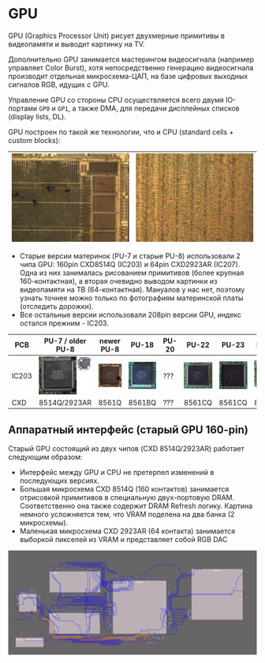 # GPU

GPU (Graphics Processor Unit) рисует двухмерные примитивы в видеопамяти и выводит картинку на TV.

Дополнительно GPU занимается мастерингом видеосигнала (например управляет Color Burst), хотя непосредственно генерацию видеосигнала производит отдельная микросхема-ЦАП, на базе цифровых выходных сигналов RGB, идущих с GPU.

Управление GPU со стороны CPU осуществляется всего двумя IO-портами `GP0` и `GP1`, а также DMA, для передачи дисплейных списков (display lists, DL).

GPU построен по такой же технологии, что и CPU (standard cells + custom blocks):

|![GPU_chip_lowres](/wiki/imgstore/GPU_chip_lowres.jpg)|![GPU_standard_cells](/wiki/imgstore/GPU_standard_cells.jpg)|
|---|---|

- Старые версии материнок (PU-7 и старые PU-8) использовали 2 чипа GPU: 160pin CXD8514Q (IC203) и 64pin CXD2923AR (IC207). Одна из них занималась рисованием примитивов (более крупная 160-контактная), а вторая очевидно выводом картинки из видеопамяти на ТВ (64-контактная). Мануалов у нас нет, поэтому узнать точнее можно только по фотографиям материнской платы (отследить дорожки).
- Все остальные версии использовали 208pin версии GPU, индекс остался прежним - IC203.

|PCB|PU-7 / older PU-8|newer PU-8|PU-18|PU-20|PU-22|PU-23|PM-41|PM-41(2)|
|---|---|---|---|---|---|---|---|---|
|IC203|![PU7_gpu_package](/wiki/imgstore/PU7_gpu_package.jpg)|![NewPU8_gpu_package](/wiki/imgstore/NewPU8_gpu_package.jpg)|![PU18_gpu_package](/wiki/imgstore/PU18_gpu_package.jpg)|???|![PU22_gpu_package](/wiki/imgstore/PU22_gpu_package.jpg)|![PU23_gpu_package](/wiki/imgstore/PU23_gpu_package.jpg)|![PM41_gpu_package](/wiki/imgstore/PM41_gpu_package.jpg)|![PM412_gpu_package](/wiki/imgstore/PM412_gpu_package.jpg)|
|CXD|8514Q/2923AR|8561Q|8561BQ|???|8561CQ|8561CQ|8561CQ|???|

## Аппаратный интерфейс (старый GPU 160-pin)

Cтарый GPU состоящий из двух чипов (CXD 8514Q/2923AR) работает следующим образом:

- Интерфейс между GPU и CPU не претерпел изменений в последующих версиях.
- Большая микросхема CXD 8514Q (160 контактов) занимается отрисовкой примитивов в специальную двух-портовую DRAM. Соответственно она также содержит DRAM Refresh логику. Картина немного усложняется тем, что VRAM поделена на два банка (2 микросхемы).
- Маленькая микросхема CXD 2923AR (64 контакта) занимается выборкой пикселей из VRAM и представляет собой RGB DAC

![old_gpu1](/wiki/imgstore/old_gpu1.png)
